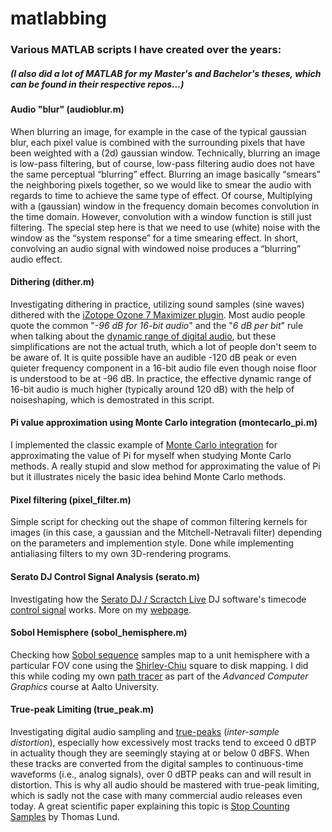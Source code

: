 # matlabbing
### Various MATLAB scripts I have created over the years:
##### (I also did a lot of MATLAB for my Master's and Bachelor's theses, which can be found in their respective repos...)                  

#### Audio "blur" (audioblur.m)

When blurring an image, for example in the case of the typical gaussian blur, each pixel value is combined with the surrounding pixels that have been weighted with a (2d) gaussian window. Technically, blurring an image is low-pass filtering, but of course, low-pass filtering audio does not have the same perceptual “blurring” effect. Blurring an image basically “smears” the neighboring pixels together, so we would like to smear the audio with regards to time to achieve the same type of effect. Of course, Multiplying with a (gaussian) window in the frequency domain becomes convolution in the time domain. However, convolution with a window function is still just filtering. The special step here is that we need to use (white) noise with the window as the “system response” for a time smearing effect. In short, convolving an audio signal with windowed noise produces a “blurring” audio effect.


#### Dithering (dither.m)

Investigating dithering in practice, utilizing sound samples (sine waves) dithered with the [iZotope Ozone 7 Maximizer plugin](https://www.izotope.com/). Most audio people quote the common "_-96 dB for 16-bit audio_" and the "_6 dB per bit_" rule when talking about the [dynamic range of digital audio](https://en.wikipedia.org/wiki/Dynamic_range#Audio), but these simplifications are not the actual truth, which a lot of people don't seem to be aware of. It is quite possible have an audible -120 dB peak or even quieter frequency component in a 16-bit audio file even though noise floor is understood to be at -96 dB. In practice, the effective dynamic range of 16-bit audio is much higher (typically around 120 dB) with the help of noiseshaping, which is demostrated in this script.


#### Pi value approximation using Monte Carlo integration (montecarlo_pi.m)

I implemented the classic example of [Monte Carlo integration](https://en.wikipedia.org/wiki/Monte_Carlo_integration) for approximating the value of Pi for myself when studying Monte Carlo methods. A really stupid and slow method for approximating the value of Pi but it illustrates nicely the basic idea behind Monte Carlo methods.


#### Pixel filtering (pixel_filter.m)

Simple script for checking out the shape of common filtering kernels for images (in this case, a gaussian and the Mitchell-Netravali filter) depending on the parameters and implemention style. Done while implementing antialiasing filters to my own 3D-rendering programs.   


#### Serato DJ Control Signal Analysis (serato.m)

Investigating how the [Serato DJ / Scractch Live](https://serato.com/) DJ software's timecode [control signal](https://en.wikipedia.org/wiki/Vinyl_emulation_software) works. More on my [webpage](http://www.esgrove.fi/analysing-the-serato-dj-timecode-signal/).   


#### Sobol Hemisphere (sobol_hemisphere.m)

Checking how [Sobol sequence](https://en.wikipedia.org/wiki/Sobol_sequence) samples map to a unit hemisphere with a particular FOV cone using the [Shirley-Chiu](https://doi.org/10.1080/10867651.1997.10487479) square to disk mapping. I did this while coding my own [path tracer](https://en.wikipedia.org/wiki/Path_tracing) as part of the _Advanced Computer Graphics_ course at Aalto University.        


#### True-peak Limiting (true_peak.m)

Investigating digital audio sampling and [true-peaks](https://techblog.izotope.com/2015/08/24/true-peak-detection/) (_inter-sample distortion_), especially how excessively most tracks tend to exceed 0 dBTP in actuality though they are seemingly staying at or below 0 dBFS. When these tracks are converted from the digital samples to continuous-time waveforms (i.e., analog signals), over 0 dBTP peaks can and will result in distortion. This is why all audio should be mastered with true-peak limiting, which is sadly not the case with many commercial audio releases even today. A great scientific paper explaining this topic is [Stop Counting Samples](http://www.aes.org/e-lib/browse.cfm?elib=13806) by Thomas Lund.